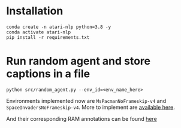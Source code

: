 # Installation

```
conda create -n atari-nlp python=3.8 -y
conda activate atari-nlp
pip install -r requirements.txt
```

# Run random agent and store captions in a file

```
python src/random_agent.py --env_id=<env_name_here>
```

Environments implemented now are ``MsPacmanNoFrameskip-v4`` and ``SpaceInvadersNoFrameskip-v4``. More to implement are [available here](https://gymnasium.farama.org/environments/atari/).

And their corresponding RAM annotations can be found [here](https://github.com/mila-iqia/atari-representation-learning/blob/master/atariari/benchmark/ram_annotations.py)